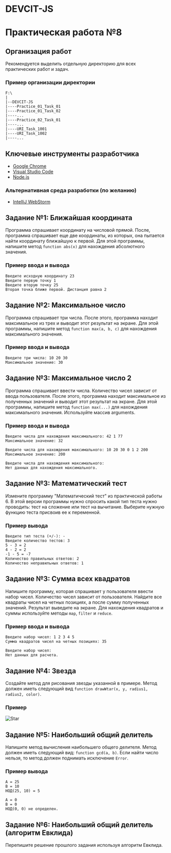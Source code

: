 # DEVCIT-JS
Практическая работа №8
======================

## Организация работ

Рекомендуется выделить отдельную директорию для всех практических работ и задач.

### Пример организации директории

```
F:\
|
|--DEVCIT-JS
|----Practice_01_Task_01
|----Practice_01_Task_02
|----...
|----Practice_02_Task_01
|----...
|----URI_Task_1001
|----URI_Task_1002
|----...
```

## Ключевые инструменты разработчика

* [Google Chrome](https://www.google.com/chrome)
* [Visual Studio Code](https://code.visualstudio.com)
* [Node.js](https://nodejs.org/en)

### Альтернативная среда разработки (по желанию)

* [IntelliJ WebStorm](https://www.jetbrains.com/webstorm)

## Задание №1: Ближайшая координата

Программа спрашивает координату на числовой прямой. После, программа спрашивает
еще две координаты, из которых, она пытается найти координату ближайшую к
первой. Для этой программы, напишите метод `function abs(x)` для нахождения
абсолютного значения.

### Пример ввода и вывода

```
Введите исходную координату 23
Введите первую точку 1
Введите вторую точку 25
Вторая точка ближе первой. Дистанция равна 2
```

## Задание №2: Максимальное число

Программа спрашивает три числа. После этого, программа находит максимальное из трех и выводит этот результат на экране. Для этой
программы, напишите метод `function max(a, b, c)` для нахождения максимального значения.

### Пример ввода и вывода

```
Введите три числа: 10 20 30
Максимальное значение: 30
```

## Задание №3: Максимальное число 2

Программа спрашивает ввести числа. Количество чисел зависит от ввода пользователя. После этого, программа находит максимальное из
полученных значений и выводит этот результат на экране. Для этой программы, напишите метод `function max(...)` для нахождения
максимального значения. Используйте массив arguments.

### Пример ввода и вывода

```
Введите числа для нахождения максимального: 42 1 77
Максимальное значение: 32
```

```
Введите числа для нахождения максимального: 10 20 30 0 1 2 200
Максимальное значение: 200
```

```
Введите числа для нахождения максимального:
Нет данных для нахождения максимального.
```

## Задание №3: Математический тест

Измените программу "Математический тест" из практической работы 6. В этой версии
программы нужно спросить какой тип теста нужно проводить: тест на сложение или
тест на вычитание. Выберите нужную функцию теста присвоив ее к переменной.

### Пример вывода

```
Введите тип теста (+/-): -
Введите количество тестов: 3
5 - 3 = 2
4 - 2 = 2
-1 - 5 = -7
Количество правильных ответов: 2
Количество неправильных ответов: 1
```

## Задание №3: Сумма всех квадратов

Напишите программу, которая спрашивает у пользователя ввести набор чисел. Количество чисел зависит от пользователя.
Найдите все квадраты чисел на четных позициях, а после сумму полученных значений. Результат выведите на экране. Для
нахождения квадратов и суммы используйте методы `map`, `filter` и `reduce`.

### Пример ввода и вывода

```
Введите набор чисел: 1 2 3 4 5
Сумма квадратов чисел на четных позициях: 35
```

```
Введите набор чисел:
Нет данных для расчета.
```

## Задание №4: Звезда

Создайте метод для рисования звезды указанной в примере. Метод должен иметь
следующий вид `function drawWtar(x, y, radius1, radius2, color)`.

### Пример

![Star](https://i.imgur.com/JZ5oIx5.png)

## Задание №5: Наибольший общий делитель

Напишите метод вычисления наибольшего общего делителя. Метод должен иметь
следующий вид: `function gcd(a, b)`. Если найти число нельзя, то метод должен
поднимать исключение `Error`.

### Пример вывода

```
A = 25
B = 10
НОД(25, 10) = 5
```

```
A = 0
B = 0
НОД(0, 0) не определен.
```

## Задание №6: Наибольший общий делитель (алгоритм Евклида)

Перепишите решение прошлого задания используя алгоритм Евклида.
